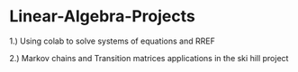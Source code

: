 # Linear-Algebra-Projects

1.) Using colab to solve systems of equations and RREF

2.) Markov chains and Transition matrices applications in the ski hill project
